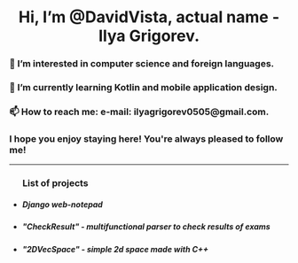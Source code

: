 <h1 align="center"> Hi, I’m @DavidVista, actual name - Ilya Grigorev. </h1>
<h3>👀 I’m interested in computer science and foreign languages. </h3>
<h3>🌱 I’m currently learning Kotlin and mobile application design.</h3>
<h3>📫 How to reach me: e-mail: ilyagrigorev0505@gmail.com.</h3>
<h3>I hope you enjoy staying here! You're always pleased to follow me!</h3>
<hr>
<ul> <h3> List of projects </h3>
 <li> <h5> Django web-notepad </h5> </li>
 <li> <h5> "CheckResult" - multifunctional parser to check results of exams</h5></li>
 <li> <h5> "2DVecSpace" - simple 2d space made with C++ </h5></li>
</ul>

<!---
DavidVista/DavidVista is a ✨ special ✨ repository because its `README.md` (this file) appears on your GitHub profile.
You can click the Preview link to take a look at your changes.
--->
